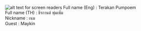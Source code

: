 ![alt text for screen readers](https://dg.in.th/1/img/Terakan.jpg "Text to show on mouseover")
Full name (Eng) : Terakan Pumpoem  
Full name (TH) : ธีรกานต์ พุ่มเพิ่ม  
Nickname : เนม  
Guest : Maykin  
